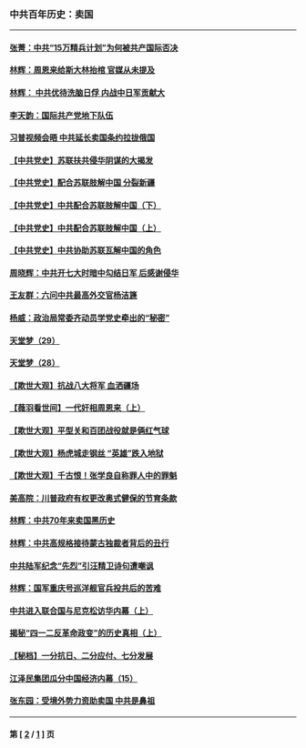 ### 中共百年历史：卖国
---
#### [张菁：中共“15万精兵计划”为何被共产国际否决](../../pages/nf1176117/n13967677.md?06270430) 
#### [林辉：周恩来给斯大林抬棺 官媒从未提及](../../pages/nf1176117/n13961173.md?06270430) 
#### [林辉： 中共优待洗脑日俘 内战中日军贡献大](../../pages/nf1176117/n13624644.md?06270430) 
#### [李天韵：国际共产党地下队伍](../../pages/nf1176117/n13611808.md?06270430) 
#### [习普视频会晤 中共延长卖国条约拉拢俄国](../../pages/nf1176117/n13060971.md?06270430) 
#### [【中共党史】苏联扶共侵华阴谋的大揭发](../../pages/nf1176117/n13056050.md?06270430) 
#### [【中共党史】配合苏联肢解中国 分裂新疆](../../pages/nf1176117/n13040700.md?06270430) 
#### [【中共党史】中共配合苏联肢解中国（下）](../../pages/nf1176117/n13035660.md?06270430) 
#### [【中共党史】中共配合苏联肢解中国（上）](../../pages/nf1176117/n13030262.md?06270430) 
#### [【中共党史】中共协助苏联瓦解中国的角色](../../pages/nf1176117/n13018109.md?06270430) 
#### [周晓辉：中共开七大时暗中勾结日军 后感谢侵华](../../pages/nf1176117/n12921960.md?06270430) 
#### [王友群：六问中共最高外交官杨洁篪](../../pages/nf1176117/n12836495.md?06270430) 
#### [杨威：政治局常委齐动员学党史牵出的“秘密”](../../pages/nf1176117/n12764642.md?06270430) 
#### [天堂梦（29）](../../pages/nf1176117/n12408465.md?06270430) 
#### [天堂梦（28）](../../pages/nf1176117/n12408309.md?06270430) 
#### [【欺世大观】抗战八大将军 血洒疆场](../../pages/nf1176117/n12357044.md?06270430) 
#### [【薇羽看世间】一代奸相周恩来（上）](../../pages/nf1176117/n12401109.md?06270430) 
#### [【欺世大观】平型关和百团战役就是俩红气球](../../pages/nf1176117/n12359157.md?06270430) 
#### [【欺世大观】杨虎城走钢丝 “英雄”跌入地狱](../../pages/nf1176117/n12358840.md?06270430) 
#### [【欺世大观】千古恨！张学良自称罪人中的罪魁](../../pages/nf1176117/n12358629.md?06270430) 
#### [美高院：川普政府有权更改奥式健保的节育条款](../../pages/nf1176117/n12242171.md?06270430) 
#### [林辉：中共70年来卖国黑历史](../../pages/nf1176117/n11552181.md?06270430) 
#### [林辉：中共高规格接待蒙古独裁者背后的丑行](../../pages/nf1176117/n11225005.md?06270430) 
#### [中共陆军纪念“先烈”引汪精卫诗句遭嘲讽](../../pages/nf1176117/n11153345.md?06270430) 
#### [林辉：国军重庆号巡洋舰官兵投共后的苦难](../../pages/nf1176117/n10997801.md?06270430) 
#### [中共进入联合国与尼克松访华内幕（上）](../../pages/nf1176117/n10138788.md?06270430) 
#### [揭秘“四一二反革命政变”的历史真相（上）](../../pages/nf1176117/n9996650.md?06270430) 
#### [【秘档】一分抗日、二分应付、七分发展](../../pages/nf1176117/n9331484.md?06270430) 
#### [江泽民集团瓜分中国经济内幕（15）](../../pages/nf1176117/n9268584.md?06270430) 
#### [张东园：受境外势力资助卖国 中共是鼻祖](../../pages/nf1176117/n9272480.md?06270430) 

---
#### 第 [ [2](./2.md?06270430) / [1](./1.md?06270430) ] 页
